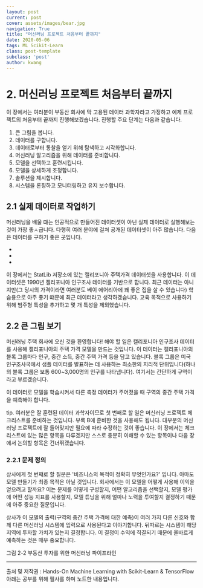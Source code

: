 ```yaml
---
layout: post
current: post
cover: assets/images/bear.jpg
navigation: True
title: "머신러닝 프로젝트 처음부터 끝까지"
date: 2020-05-06
tags: ML Scikit-Learn
class: post-template
subclass: 'post'
author: kwang
---
```


# 2. 머신러닝 프로젝트 처음부터 끝까지

이 장에서는 여러분이 부동산 회사에 막 고용된 데이터 과학자라고 가정하고 예제 프로젝트의 처음부터 끝까지 진행해보겠습니다. 진행할 주요 단계는 다음과 같습니다.

1. 큰 그림을 봅니다.
2. 데이터를 구합니다.
3. 데이터로부터 통찰을 얻기 위해 탐색하고 시각화합니다.
4. 머신러닝 알고리즘을 위해 데이터를 준비합니다.
5. 모델을 선택하고 훈련시킵니다.
6. 모델을 상세하게 조정합니다.
7. 솔루션을 제시합니다.
8. 시스템을 론칭하고 모니터링하고 유지 보수합니다. 

## 2.1 실제 데이터로 작업하기

머신러닝을 배울 떄는  인공적으로 만들어진 데이터셋이 아닌 실제 데이터로 실행해보는 것이 가장 좋ㅅ급니다. 다행히 여러 분야에 걸쳐 공개된 데이터셋이 아주 많습니다. 다음은 데이터를 구하기 좋은 곳입니다.

- 
-
-

이 장에서는 StatLib 저장소에 있는 캘리포니아 주택가격 데이터셋을 사용합니다. 이 데이터셋은 1990년 캘리포니아 인구조사 데이터를 기반으로 합니다. 최근 데이터는 아니지만(그 당시의 가격이라면 여러분도 베이 에어리아에 꽤 좋은 집을 살 수 있습니다) 학습용으로 아주 좋기 떄문에 최근 데이터라고 생각하겠습니다. 교육 목적으로 사용하기 위해 범주형 특성을 추가하고 몇 개 특성을 제외했습니다.


## 2.2 큰 그림 보기

머신러닝 주택 회사에 오신 것을 환영합니다! 해야 할 일은 캘리포니아 인구조사 데이터를 사용해 캘리포니아의 주택 가격 모델을 만드는 것입니다. 이 데이터는 캘리포니아의 블록 그룹마다 인구, 중간 소득, 중간 주택 가격 등을 담고 있습니다. 블록 그룹은 미국 인구조사국에서 샘플 데이터를 발표하는 데 사용하는 최소한의 지리적 단위입니다(하나의 블록 그룹은 보통 600~3,000명의 인구를 나타냅니다). 여기서는 간단하게 구역이라고 부르겠습니다.

이 데이터로 모델을 학습시켜서 다른 측정 데이터가 주어졌을 때 구역의 중간 주택 가격을 예측해야 합니다.

tip. 여러분은 잘 훈련된 데이터 과학자이므로 첫 번째로 할 일은 머신러닝 프로젝트 체크리스트를 준비하는 것입니다. 부록 B에 준비한 것을 사용해도 됩니다. 대부분의 머신러닝 프로젝트에 잘 들어맞지만 필요에 따라 수정하는 것이 좋습니다. 이 장에서는 체크리스트에 있는 많은 항목을 다루겠지만 스스로 충분히 이해할 수 있는 항목이나 다음 장에서 논의할 항목은 건너뛰겠습니다.


### 2.2.1 문제 정의

상사에게 첫 번쨰로 할 질문은 '비즈니스의 목적이 정확히 무엇인가요?' 입니다. 아마도 모델 만들기가 최종 목적은 아닐 것입니다. 회사에서는 이 모델을 어떻게 사용해 이익을 얻으려고 할까요? 이는 문제를 어떻게 구성할지, 어떤 알고리즘을 선택할지, 모델 평가에 어떤 성능 지표를 사용할지, 모델 튜닝을 위해 얼마나 노력을 투여할지 결정하기 때문에 아주 중요한 질문입니다.

상사가 이 모델의 출력(구역의 중간 주택 가격에 대한 예측)이 여러 가지 다른 신호와 함께 다른 머신러닝 시스템에 입력으로 사용된다고 이야기합니다. 뒤따르는 시스템이 해당 지역에 투자할 가치가 있는지 결정합니다. 이 결정이 수익에 직결되기 때문에 올바르게 예측하는 것은 매우 중요합니다.

그림 2-2 부동산 투자를 위한 머신러닝 파이프라인



---

출처 및 저작권 : Hands-On Machine Learning with Scikit-Learn & TensorFlow
아래는 공부를 위해 필사를 하며 노트한 내용입니다.